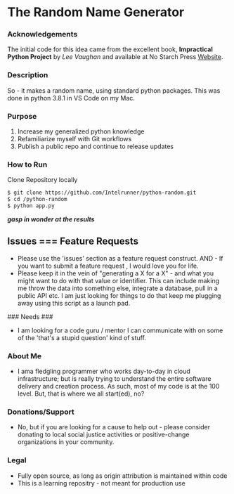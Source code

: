 # The Random Name Generator


### Acknowledgements ###
The initial code for this idea came from the excellent book, <b>Impractical Python Project</b> by <i>Lee Vaughan</i> and available at No Starch Press <a href="http://nostarchpress.com">Website</a>.

### Description ###

So - it makes a random name, using standard python packages. This was done in python 3.8.1 in VS Code on my Mac. 

### Purpose ###
1) Increase my generalized python knowledge
2) Refamiliarize myself with Git workflows
3) Publish a public repo and continue to release updates

### How to Run ###
Clone Repository locally

```bash
$ git clone https://github.com/Intelrunner/python-random.git
$ cd /python-random
$ python app.py
```
<b><i>gasp in wonder at the results</i></b>


## Issues === Feature Requests ##

* Please use the 'issues' section as a feature request construct. AND - If you want to submit a feature request , I would love you for life. 
* Please keep it in the vein of "generating a  X for a X" - and what you might want to do with that value or identifier. This can include making me throw the data into something else, integrate a database, pull in a public API etc. I am just looking for things to do that keep me plugging away using this script as a launch pad.
</p>
### Needs ###

* I am looking for a code guru / mentor I can communicate with on some of the 'that's a stupid question' kind of stuff.

### About Me ###
  
* I ama fledgling programmer who works day-to-day in cloud infrastructure; but is really trying to understand the entire software delivery and creation process. As such, most of my code is at the 100 level. But, that is where we all start(ed), no?

### Donations/Support ###
* No, but if you are looking for a cause to help out - please consider donating to local social justice activities or positive-change organizations in your community.


### Legal ###

* Fully open source, as long as origin attribution is maintained within code
* This is a learning repositry - not meant for production use
